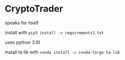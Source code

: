 # CryptoTrader
speaks for itself

install with `pip3 install -r requirements2.txt`

uses python 3.10

install ta lib with `conda install -c conda-forge ta-lib`